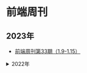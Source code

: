 # 前端周刊

## 2023年

- [前端周刊第33期（1.9-1.15）](./2023/33.md)


<details>
  <summary>2022年</summary>

- [前端周刊第1期：React官方团队出手，补齐原生hook短板](./2022/01.md)
</details>

